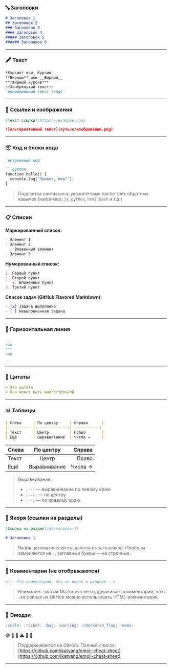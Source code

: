 

### 🔤 Заголовки

```markdown
# Заголовок 1
## Заголовок 2
### Заголовок 3
#### Заголовок 4
##### Заголовок 5
###### Заголовок 6
```

---

### 🖋️ Текст

```markdown
*Курсив* или _Курсив_  
**Жирный** или __Жирный__  
***Жирный курсив***  
~~Зачёркнутый текст~~  
`моноширинный текст (код)`  
```

---

### 🔗 Ссылки и изображения

```markdown
[Текст ссылки](https://example.com)

![Альтернативный текст](путь/к/изображению.png)
```

---

### 📦 Код и блоки кода

```markdown
`встроенный код`
```

```markdown
```python
function hello() {
  console.log("Привет, мир!");
}
```


> Подсветка синтаксиса: укажите язык после трёх обратных кавычек (например, `js`, `python`, `html`, `bash` и т.д.)

---

### 📋 Списки

**Маркированный список:**
```markdown
- Элемент 1
- Элемент 2
  - Вложенный элемент
- Элемент 3
```

**Нумерованный список:**
```markdown
1. Первый пункт
2. Второй пункт
   1. Вложенный пункт
3. Третий пункт
```

**Список задач (GitHub Flavored Markdown):**
```markdown
- [x] Задача выполнена
- [ ] Невыполненная задача
```

---

### 📏 Горизонтальная линия

```markdown
---
или
***
или
___
```

---

### 📅 Цитаты

```markdown
> Это цитата  
> Она может быть многострочной
```

---

### 📊 Таблицы

```markdown
| Слева     | По центру     | Справа      |
|:--------- |:-------------:| ----------:|
| Текст     | Центр         | Право       |
| Ещё       | Выравнивание  | Числа →     |
```

| Слева     | По центру     | Справа      |
|:--------- |:-------------:| ----------:|
| Текст     | Центр         | Право       |
| Ещё       | Выравнивание  | Числа →     |

> Выравнивание:
> - `:---` — выравнивание по левому краю
> - `:---:` — по центру
> - `---:` — по правому краю

---

### 📎 Якоря (ссылки на разделы)

```markdown
[Ссылка на раздел](#заголовок-1)

# Заголовок 1
```

> Якоря автоматически создаются из заголовков. Пробелы заменяются на `-`, заглавные буквы — на строчные.

---

### 💬 Комментарии (не отображаются)

```html
<!-- Это комментарий, его не видно в рендере -->
```
<!-- Это комментарий, его не видно в рендере -->


> Внимание: чистый Markdown не поддерживает комментарии, но в `.md` файлах на GitHub можно использовать HTML-комментарии.

---

### 🧩 Эмодзи

```markdown
:smile: :rocket: :bug: :warning: :checkered_flag: :memo:
```
:smile: :rocket: :bug: :warning: :checkered_flag: :memo:

> Поддерживается на GitHub. Полный список: [https://github.com/ikatyang/emoji-cheat-sheet](https://github.com/ikatyang/emoji-cheat-sheet)

---


